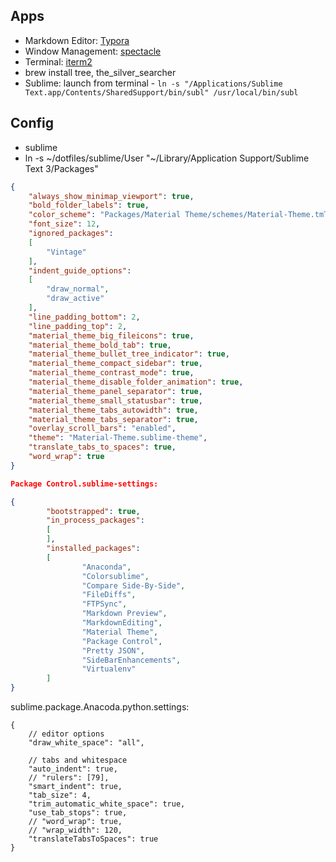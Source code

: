 ## Apps

- Markdown Editor: [Typora](http://www.typora.io/)
- Window Management: [spectacle](https://www.spectacleapp.com/)
- Terminal: [iterm2](https://www.iterm2.com)
- brew install tree, the_silver_searcher
- Sublime: launch from terminal - ```ln -s "/Applications/Sublime Text.app/Contents/SharedSupport/bin/subl" /usr/local/bin/subl```

## Config
- sublime
- ln -s ~/dotfiles/sublime/User "~/Library/Application Support/Sublime Text 3/Packages"
```json
{
	"always_show_minimap_viewport": true,
	"bold_folder_labels": true,
	"color_scheme": "Packages/Material Theme/schemes/Material-Theme.tmTheme",
	"font_size": 12,
	"ignored_packages":
	[
		"Vintage"
	],
	"indent_guide_options":
	[
		"draw_normal",
		"draw_active"
	],
	"line_padding_bottom": 2,
	"line_padding_top": 2,
	"material_theme_big_fileicons": true,
	"material_theme_bold_tab": true,
	"material_theme_bullet_tree_indicator": true,
	"material_theme_compact_sidebar": true,
	"material_theme_contrast_mode": true,
	"material_theme_disable_folder_animation": true,
	"material_theme_panel_separator": true,
	"material_theme_small_statusbar": true,
	"material_theme_tabs_autowidth": true,
	"material_theme_tabs_separator": true,
	"overlay_scroll_bars": "enabled",
	"theme": "Material-Theme.sublime-theme",
	"translate_tabs_to_spaces": true,
	"word_wrap": true
}

Package Control.sublime-settings:

{
        "bootstrapped": true,
        "in_process_packages":
        [
        ],
        "installed_packages":
        [
                "Anaconda",
                "Colorsublime",
                "Compare Side-By-Side",
                "FileDiffs",
                "FTPSync",
                "Markdown Preview",
                "MarkdownEditing",
                "Material Theme",
                "Package Control",
                "Pretty JSON",
                "SideBarEnhancements",
                "Virtualenv"
        ]
}
```

sublime.package.Anacoda.python.settings:
```
{
    // editor options
    "draw_white_space": "all",

    // tabs and whitespace
    "auto_indent": true,
    // "rulers": [79],
    "smart_indent": true,
    "tab_size": 4,
    "trim_automatic_white_space": true,
    "use_tab_stops": true,
    // "word_wrap": true,
    // "wrap_width": 120,
    "translateTabsToSpaces": true
}
```

